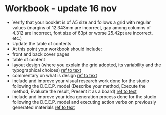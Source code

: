 # Workbook - update 16 nov

- Verıfy that your booklet is of A5 size and follows a grid with regular values (margins of 12.343mm are incorrect, gap among columns of 4.312 are incorrect, font size of 63pt or worse 25.42pt are incorrect, etc.)  
- Update the table of contents
- At this point your workbook should include:
- front and back cover pages
- table of content
- layout design (where you explain the grid adopted, its variability and the typographical choices) [ref to text](https://drive.google.com/drive/folders/1qbooOizAu9FhJeZN82hwrXkG8HuU5YEq?usp=sharing)
- commentary on what is design [ref to text](https://github.com/danielesavasta/dm2104f20/blob/main/ex/whatdesignis.md)
- include and improve your visual research work done for the studio following the D.E.E.P. model (Describe your method, Execute the method, Evaluate the result, Present it as a board) [ref to text](https://drive.google.com/drive/folders/1MYYAUibzQw1NYl3O9zjESE29scl2TFtY?usp=sharing)
- include and improve your idea generation process done for the studio following the D.E.E.P. model and executing action verbs on previously generated materials [ref to text](https://drive.google.com/drive/folders/1mS059n1y_P8A6MNowtuD_KNz3Vbf_enO?usp=sharing)
